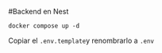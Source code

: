 #Backend en Nest

```
docker compose up -d
```

Copiar el ```.env.template```y renombrarlo a ```.env```